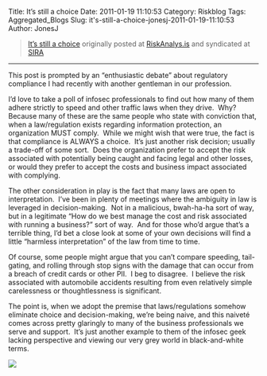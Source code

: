 Title: It’s still a choice
Date: 2011-01-19 11:10:53
Category: Riskblog
Tags: Aggregated_Blogs
Slug: it's-still-a-choice-jonesj-2011-01-19-11:10:53
Author: JonesJ

>[It’s still a choice](http://feedproxy.google.com/~r/Riskanalysis/~3/TKXxWgJlyCc/) originally posted at [RiskAnalys.is](http://riskmanagementinsight.com/riskanalysis) and syndicated at [SIRA](http://societyinforisk.org)
***
This post is prompted by an “enthusiastic debate” about regulatory compliance I had recently with another gentleman in our profession.

I’d love to take a poll of infosec professionals to find out how many of them adhere strictly to speed and other traffic laws when they drive.  Why?  Because many of these are the same people who state with conviction that, when a law/regulation exists regarding information protection, an organization MUST comply.  While we might wish that were true, the fact is that compliance is ALWAYS a choice.  It’s just another risk decision; usually a trade-off of some sort.  Does the organization prefer to accept the risk associated with potentially being caught and facing legal and other losses, or would they prefer to accept the costs and business impact associated with complying.

The other consideration in play is the fact that many laws are open to interpretation.  I’ve been in plenty of meetings where the ambiguity in law is leveraged in decision-making.  Not in a malicious, bwah-ha-ha sort of way, but in a legitimate “How do we best manage the cost and risk associated with running a business?” sort of way.  And for those who’d argue that’s a terrible thing, I’d bet a close look at some of your own decisions will find a little “harmless interpretation” of the law from time to time.

Of course, some people might argue that you can’t compare speeding, tail-gating, and rolling through stop signs with the damage that can occur from a breach of credit cards or other PII.  I beg to disagree.  I believe the risk associated with automobile accidents resulting from even relatively simple carelessness or thoughtlessness is significant.

The point is, when we adopt the premise that laws/regulations somehow eliminate choice and decision-making, we’re being naive, and this naiveté comes across pretty glaringly to many of the business professionals we serve and support.  It’s just another example to them of the infosec geek lacking perspective and viewing our very grey world in black-and-white terms.

![](http://feeds.feedburner.com/~r/Riskanalysis/~4/TKXxWgJlyCc)


